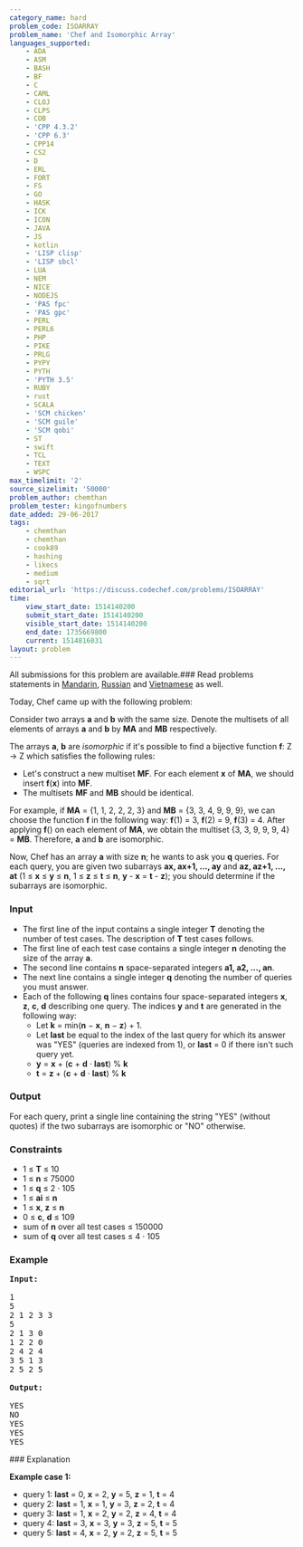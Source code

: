 ```yaml
---
category_name: hard
problem_code: ISOARRAY
problem_name: 'Chef and Isomorphic Array'
languages_supported:
    - ADA
    - ASM
    - BASH
    - BF
    - C
    - CAML
    - CLOJ
    - CLPS
    - COB
    - 'CPP 4.3.2'
    - 'CPP 6.3'
    - CPP14
    - CS2
    - D
    - ERL
    - FORT
    - FS
    - GO
    - HASK
    - ICK
    - ICON
    - JAVA
    - JS
    - kotlin
    - 'LISP clisp'
    - 'LISP sbcl'
    - LUA
    - NEM
    - NICE
    - NODEJS
    - 'PAS fpc'
    - 'PAS gpc'
    - PERL
    - PERL6
    - PHP
    - PIKE
    - PRLG
    - PYPY
    - PYTH
    - 'PYTH 3.5'
    - RUBY
    - rust
    - SCALA
    - 'SCM chicken'
    - 'SCM guile'
    - 'SCM qobi'
    - ST
    - swift
    - TCL
    - TEXT
    - WSPC
max_timelimit: '2'
source_sizelimit: '50000'
problem_author: chemthan
problem_tester: kingofnumbers
date_added: 29-06-2017
tags:
    - chemthan
    - chemthan
    - cook89
    - hashing
    - likecs
    - medium
    - sqrt
editorial_url: 'https://discuss.codechef.com/problems/ISOARRAY'
time:
    view_start_date: 1514140200
    submit_start_date: 1514140200
    visible_start_date: 1514140200
    end_date: 1735669800
    current: 1514816031
layout: problem
---
```

All submissions for this problem are available.### Read problems statements in [Mandarin](http://www.codechef.com/download/translated/COOK89/mandarin/ISOARRAY.pdf), [Russian](http://www.codechef.com/download/translated/COOK89/russian/ISOARRAY.pdf) and [Vietnamese](http://www.codechef.com/download/translated/COOK89/vietnamese/ISOARRAY.pdf) as well.

Today, Chef came up with the following problem:

Consider two arrays **a** and **b** with the same size. Denote the multisets of all elements of arrays **a** and **b** by **MA** and **MB** respectively.

The arrays **a**, **b** are _isomorphic_ if it's possible to find a bijective function **f**: Z → Z which satisfies the following rules:

- Let's construct a new multiset **MF**. For each element **x** of **MA**, we should insert **f**(**x**) into **MF**.
- The multisets **MF** and **MB** should be identical.

For example, if **MA** = {1, 1, 2, 2, 2, 3} and **MB** = {3, 3, 4, 9, 9, 9}, we can choose the function **f** in the following way: **f**(1) = 3, **f**(2) = 9, **f**(3) = 4. After applying **f**() on each element of **MA**, we obtain the multiset {3, 3, 9, 9, 9, 4} = **MB**. Therefore, **a** and **b** are isomorphic.

Now, Chef has an array **a** with size **n**; he wants to ask you **q** queries. For each query, you are given two subarrays **ax, ax+1, ..., ay** and **az, az+1, ..., at** (1 ≤ **x** ≤ **y** ≤ **n**, 1 ≤ **z** ≤ **t** ≤ **n**, **y** - **x** = **t** - **z**); you should determine if the subarrays are isomorphic.

### Input

- The first line of the input contains a single integer **T** denoting the number of test cases. The description of **T** test cases follows.
- The first line of each test case contains a single integer **n** denoting the size of the array **a**.
- The second line contains **n** space-separated integers **a1, a2, ..., an**.
- The next line contains a single integer **q** denoting the number of queries you must answer.
- Each of the following **q** lines contains four space-separated integers **x**, **z**, **c**, **d** describing one query. The indices **y** and **t** are generated in the following way: 
  - Let **k** = min(**n** − **x**, **n** − **z**) + 1.
  - Let **last** be equal to the index of the last query for which its answer was "YES" (queries are indexed from 1), or **last** = 0 if there isn't such query yet.
  - **y** = **x** + (**c** + **d** · **last**) % **k**
  - **t** = **z** + (**c** + **d** · **last**) % **k**

### Output

For each query, print a single line containing the string "YES" (without quotes) if the two subarrays are isomorphic or "NO" otherwise.

### Constraints

- 1 ≤ **T** ≤ 10
- 1 ≤ **n** ≤ 75000
- 1 ≤ **q** ≤ 2 · 105
- 1 ≤ **ai** ≤ **n**
- 1 ≤ **x**, **z** ≤ **n**
- 0 ≤ **c**, **d** ≤ 109
- sum of **n** over all test cases ≤ 150000
- sum of **q** over all test cases ≤ 4 · 105

### Example

<pre>
<b>Input:</b>

1
5
2 1 2 3 3
5
2 1 3 0
1 2 2 0
2 4 2 4
3 5 1 3
2 5 2 5

<b>Output:</b>

YES
NO
YES
YES
YES
</pre>### Explanation

**Example case 1:**

- query 1: **last** = 0, **x** = 2, **y** = 5, **z** = 1, **t** = 4
- query 2: **last** = 1, **x** = 1, **y** = 3, **z** = 2, **t** = 4
- query 3: **last** = 1, **x** = 2, **y** = 2, **z** = 4, **t** = 4
- query 4: **last** = 3, **x** = 3, **y** = 3, **z** = 5, **t** = 5
- query 5: **last** = 4, **x** = 2, **y** = 2, **z** = 5, **t** = 5
